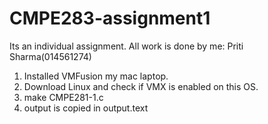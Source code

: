 # CMPE283-assignment1
Its an individual assignment. All work is done by me: Priti Sharma(014561274)


1. Installed VMFusion my mac laptop.
2. Download Linux and check if VMX is enabled on this OS.
3. make CMPE281-1.c 
4. output is copied in output.text
